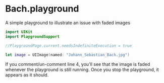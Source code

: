 # Bach.playground
A simple playground to illustrate an issue with faded images

```swift
import UIKit
import PlaygroundSupport

//PlaygroundPage.current.needsIndefiniteExecution = true

let image = UIImage(named: "Johann_Sebastian_Bach.jpg")
```

If you comment/un-comment line 4, you'll see that the image is faded whenever the playground is still running.
Once you stop the playground, it appears as it should.
